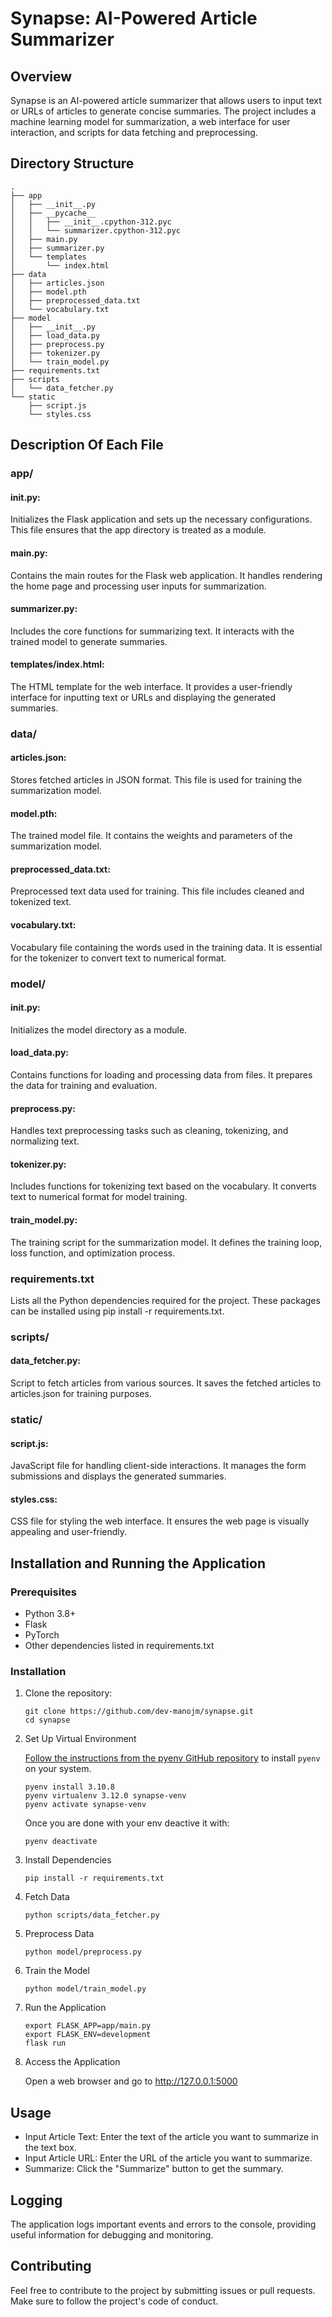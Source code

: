 
# Synapse: AI-Powered Article Summarizer


## Overview
Synapse is an AI-powered article summarizer that allows users to input text or URLs of articles to generate concise summaries. The project includes a machine learning model for summarization, a web interface for user interaction, and scripts for data fetching and preprocessing.


## Directory Structure
```
.
├── app
│   ├── __init__.py
│   ├── __pycache__
│   │   ├── __init__.cpython-312.pyc
│   │   └── summarizer.cpython-312.pyc
│   ├── main.py
│   ├── summarizer.py
│   └── templates
│       └── index.html
├── data
│   ├── articles.json
│   ├── model.pth
│   ├── preprocessed_data.txt
│   └── vocabulary.txt
├── model
│   ├── __init__.py
│   ├── load_data.py
│   ├── preprocess.py
│   ├── tokenizer.py
│   └── train_model.py
├── requirements.txt
├── scripts
│   └── data_fetcher.py
└── static
    ├── script.js
    └── styles.css
```
## Description Of Each File

### app/
#### __init__.py: 
Initializes the Flask application and sets up the necessary configurations. This file ensures that the app directory is treated as a module.
#### main.py: 
Contains the main routes for the Flask web application. It handles rendering the home page and processing user inputs for summarization.
#### summarizer.py: 
Includes the core functions for summarizing text. It interacts with the trained model to generate summaries.
#### templates/index.html: 
The HTML template for the web interface. It provides a user-friendly interface for inputting text or URLs and displaying the generated summaries.
### data/
#### articles.json: 
Stores fetched articles in JSON format. This file is used for training the summarization model.
#### model.pth: 
The trained model file. It contains the weights and parameters of the summarization model.
#### preprocessed_data.txt: 
Preprocessed text data used for training. This file includes cleaned and tokenized text.
#### vocabulary.txt: 
Vocabulary file containing the words used in the training data. It is essential for the tokenizer to convert text to numerical format.
### model/
#### __init__.py: 
Initializes the model directory as a module.
#### load_data.py: 
Contains functions for loading and processing data from files. It prepares the data for training and evaluation.
#### preprocess.py: 
Handles text preprocessing tasks such as cleaning, tokenizing, and normalizing text.
#### tokenizer.py: 
Includes functions for tokenizing text based on the vocabulary. It converts text to numerical format for model training.
#### train_model.py: 
The training script for the summarization model. It defines the training loop, loss function, and optimization process.
### requirements.txt
Lists all the Python dependencies required for the project. These packages can be installed using pip install -r requirements.txt.

### scripts/
#### data_fetcher.py: 
Script to fetch articles from various sources. It saves the fetched articles to articles.json for training purposes.
### static/
#### script.js: 
JavaScript file for handling client-side interactions. It manages the form submissions and displays the generated summaries.
#### styles.css: 
CSS file for styling the web interface. It ensures the web page is visually appealing and user-friendly.
## Installation and Running the Application

### Prerequisites
- Python 3.8+
- Flask
- PyTorch
- Other dependencies listed in requirements.txt
### Installation
1. Clone the repository:
    ```
    git clone https://github.com/dev-manojm/synapse.git
    cd synapse
    ```
2. Set Up Virtual Environment

    [Follow the instructions from the pyenv GitHub repository](https://github.com/pyenv/pyenv) to install `pyenv` on your system.

    ```
    pyenv install 3.10.8
    pyenv virtualenv 3.12.0 synapse-venv
    pyenv activate synapse-venv
    ```
    Once you are done with your env deactive it with:
    ```
    pyenv deactivate
    ```
3. Install Dependencies
    ```
    pip install -r requirements.txt
    ```
4. Fetch Data
    ``` 
    python scripts/data_fetcher.py
    ```
5. Preprocess Data
    ```
    python model/preprocess.py
    ```
6. Train the Model

    ```
    python model/train_model.py
    ```
7. Run the Application


    ```
    export FLASK_APP=app/main.py
    export FLASK_ENV=development
    flask run
    ```
8. Access the Application

    Open a web browser and go to http://127.0.0.1:5000
## Usage

- Input Article Text: Enter the text of the article you want to summarize in the text box.
- Input Article URL: Enter the URL of the article you want to summarize.
- Summarize: Click the "Summarize" button to get the summary.

## Logging

The application logs important events and errors to the console, providing useful information for debugging and monitoring.

## Contributing

Feel free to contribute to the project by submitting issues or pull requests. Make sure to follow the project's code of conduct.